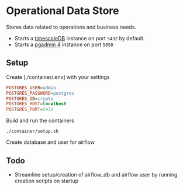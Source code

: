 # Operational Data Store

Stores data related to operations and business needs.

- Starts a [timescaleDB](https://hub.docker.com/r/timescale/timescaledb) instance on port `5432` by default.
- Starts a [pgadmin 4](https://registry.hub.docker.com/r/dpage/pgadmin4#!) instance on port `5050`

## Setup

Create [./container/.env] with your settings

```ini
POSTGRES_USER=admin
POSTGRES_PASSWORD=postgres
POSTGRES_DB=crypto
POSTGRES_HOST=localhost
POSTGRES_PORT=5432
```

Build and run the containers

```shell
./container/setup.sh
```

Create database and user for airflow

## Todo

- Streamline setup/creation of airflow_db and airflow user by running creation scripts on startup
